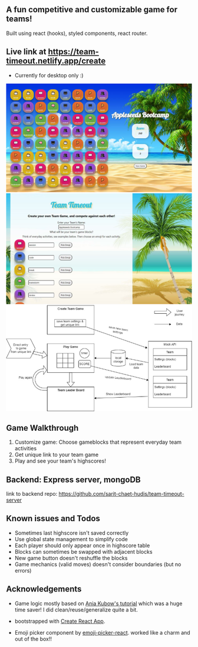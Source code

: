 ## A fun competitive and customizable game for teams!

Built using react (hooks), styled components, react router.

## Live link at https://team-timeout.netlify.app/create

- Currently for desktop only :)

![Play game screenshot](https://github.com/sarit-chaet-hudis/team-timeout/blob/main/src/Assets/images/Screenshot2.JPG)
![Create new game screenshot](https://github.com/sarit-chaet-hudis/team-timeout/blob/main/src/Assets/images/Screenshot1.JPG)
![Team Timout Flowchart](https://github.com/sarit-chaet-hudis/team-timeout/blob/main/src/Assets/images/team%20timeout-general%20flow.jpg)

## Game Walkthrough

1. Customize game: Choose gameblocks that represent everyday team activities
2. Get unique link to your team game
3. Play and see your team's highscores!

## Backend: Express server, mongoDB

link to backend repo: https://github.com/sarit-chaet-hudis/team-timeout-server

## Known issues and Todos

- Sometimes last highscore isn't saved correctly
- Use global state management to simplify code
- Each player should only appear once in highscore table
- Blocks can sometimes be swapped with adjacent blocks
- New game button doesn't reshuffle the blocks
- Game mechanics (valid moves) doesn't consider boundaries (but no errors)

## Acknowledgements

- Game logic mostly based on [Ania Kubow's tutorial](https://github.com/kubowania/candy-crush-reactjs/blob/main/src/App.js) which was a huge time saver! I did clean/reuse/generalize quite a bit.

- bootstrapped with [Create React App](https://github.com/facebook/create-react-app).

- Emoji picker component by [emoji-picker-react](https://github.com/ealush/emoji-picker-react). worked like a charm and out of the box!!
